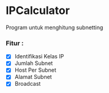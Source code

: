 # IPCalculator
Program untuk menghitung subnetting
### Fitur :
- [x] Identifikasi Kelas IP
- [x] Jumlah Subnet
- [x] Host Per Subnet 
- [x] Alamat Subnet
- [x] Broadcast
